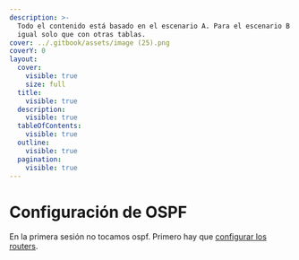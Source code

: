 ```yaml
---
description: >-
  Todo el contenido está basado en el escenario A. Para el escenario B es todo
  igual solo que con otras tablas.
cover: ../.gitbook/assets/image (25).png
coverY: 0
layout:
  cover:
    visible: true
    size: full
  title:
    visible: true
  description:
    visible: true
  tableOfContents:
    visible: true
  outline:
    visible: true
  pagination:
    visible: true
---
```


# Configuración de OSPF

En la primera sesión no tocamos ospf. Primero hay que [configurar los routers](conexion-desde-putty.md).

